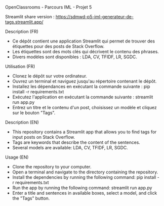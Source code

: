 OpenClassrooms - Parcours IML - Projet 5

Streamlit share version : https://sdmwd-p5-iml-generateur-de-tags.streamlit.app/

Description (FR)
 - Ce dépôt contient une application Streamlit qui permet de trouver des étiquettes pour des posts de Stack Overflow. 
 - Les étiquettes sont des mots clés qui décrivent le contenu des phrases.
 - Divers modèles sont disponibles : LDA, CV, TFIDF, LR, SGDC.

Utilisation (FR)
 - Clonez le dépôt sur votre ordinateur.
 - Ouvrez un terminal et naviguez jusqu'au répertoire contenant le dépôt.
 - Installez les dépendances en exécutant la commande suivante : pip install -r requirements.txt
 - Exécutez l'application en exécutant la commande suivante : streamlit run app.py
 - Entrez un titre et le contenu d'un post, choisissez un modèle et cliquez sur le bouton "Tags".

Description (EN)
 - This repository contains a Streamlit app that allows you to find tags for input posts on Stack Overflow.
 - Tags are keywords that describe the content of the sentences.
 - Several models are available: LDA, CV, TFIDF, LR, SGDC.

Usage (EN)
 - Clone the repository to your computer.
 - Open a terminal and navigate to the directory containing the repository.
 - Install the dependencies by running the following command: pip install -r requirements.txt
 - Run the app by running the following command: streamlit run app.py
 - Enter a title and sentences in available boxes, select a model, and click the "Tags" button.
